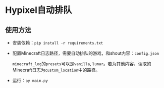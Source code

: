 # Hypixel自动排队
## 使用方法
* 安装依赖：`pip install -r requirements.txt`
* 配置Minecraft日志路径，需要自动排队的游戏，和shout内容：`config.json`
  
  `minecraft_log`的`presets`可以是`vanilla`, `lunar`。若为其他内容，读取的Minecraft日志为`custom_location`中的路径。
* 运行：`py main.py`
